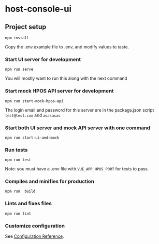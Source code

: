# host-console-ui

## Project setup
```
npm install
```

Copy the .env.example file to .env, and modify values to taste.

### Start UI server for development
```
npm run serve
```

You will mostly want to run this along with the next command

### Start mock HPOS API server for development
```
npm run start-mock-hpos-api
```

The login email and password for this server are in the package.json script
`test@test.com`
and
`asasasas`

### Start both UI server and mock API server with one command
```
npm run start-ui-and-mock
```

### Run tests
```
npm run test
```

Note: you must have a .env file with `VUE_APP_HPOS_PORT` for tests to pass.

### Compiles and minifies for production
```
npm run  build
```

### Lints and fixes files
```
npm run lint
```

### Customize configuration
See [Configuration Reference](https://cli.vuejs.org/config/).
